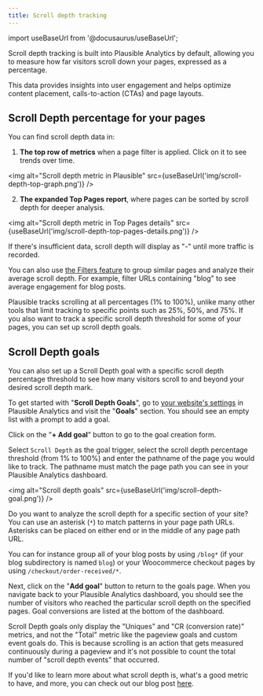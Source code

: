 ```yaml
---
title: Scroll depth tracking
---
```


import useBaseUrl from '@docusaurus/useBaseUrl';

Scroll depth tracking is built into Plausible Analytics by default, allowing you to measure how far visitors scroll down your pages, expressed as a percentage.

This data provides insights into user engagement and helps optimize content placement, calls-to-action (CTAs) and page layouts.

## Scroll Depth percentage for your pages

You can find scroll depth data in:

1.  **The top row of metrics** when a page filter is applied. Click on it to see trends over time.

<img alt="Scroll depth metric in Plausible" src={useBaseUrl('img/scroll-depth-top-graph.png')} />

2.  **The expanded Top Pages report**, where pages can be sorted by scroll depth for deeper analysis.

<img alt="Scroll depth metric in Top Pages details" src={useBaseUrl('img/scroll-depth-top-pages-details.png')} />

If there's insufficient data, scroll depth will display as "-" until more traffic is recorded.

You can also use [the Filters feature](filters-segments.md) to group similar pages and analyze their average scroll depth. For example, filter URLs containing "blog" to see average engagement for blog posts.

Plausible tracks scrolling at all percentages (1% to 100%), unlike many other tools that limit tracking to specific points such as 25%, 50%, and 75%. If you also want to track a specific scroll depth threshold for some of your pages, you can set up scroll depth goals.

## Scroll Depth goals

You can also set up a Scroll Depth goal with a specific scroll depth percentage threshold to see how many visitors scroll to and beyond your desired scroll depth mark.

To get started with "**Scroll Depth Goals**", go to [your website's settings](website-settings.md) in Plausible Analytics and visit the "**Goals**" section. You should see an empty list with a prompt to add a goal.

Click on the "**+ Add goal**" button to go to the goal creation form.

Select `Scroll Depth` as the goal trigger, select the scroll depth percentage threshold (from 1% to 100%) and enter the pathname of the page you would like to track. The pathname must match the page path you can see in your Plausible Analytics dashboard.

<img alt="Scroll depth goals" src={useBaseUrl('img/scroll-depth-goal.png')} />

Do you want to analyze the scroll depth for a specific section of your site? You can use an asterisk (`*`) to match patterns in your page path URLs. Asterisks can be placed on either end or in the middle of any page path URL.

You can for instance group all of your blog posts by using `/blog*` (if your blog subdirectory is named `blog`) or your Woocommerce checkout pages by using `/checkout/order-received/*`. 

Next, click on the "**Add goal**" button to return to the goals page. When you navigate back to your Plausible Analytics dashboard, you should see the number of visitors who reached the particular scroll depth on the specified pages. Goal conversions are listed at the bottom of the dashboard.

Scroll Depth goals only display the "Uniques" and "CR (conversion rate)" metrics, and not the "Total" metric like the pageview goals and custom event goals do. This is because scrolling is an action that gets measured continuously during a pageview and it's not possible to count the total number of "scroll depth events" that occurred.

If you'd like to learn more about what scroll depth is, what's a good metric to have, and more, you can check out our blog post [here](https://plausible.io/blog/scroll-depth-tracking).
